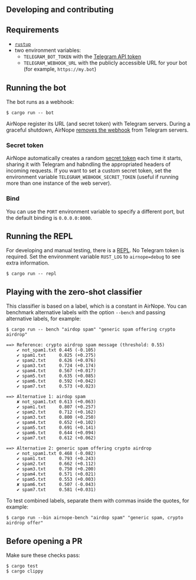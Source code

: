 ## Developing and contributing

## Requirements

* [`rustup`](https://www.rust-lang.org/tools/install)
* two environment variables:
    * `TELEGRAM_BOT_TOKEN` with the [Telegram API token](https://core.telegram.org/bots/#how-do-i-create-a-bot)
    * `TELEGRAM_WEBHOOK_URL` with the publicly accessible URL for your bot (for example, `https://my.bot`)

## Running the bot

The bot runs as a webhook:

```console
$ cargo run -- bot
```

AirNope register its URL (and secret token) with Telegram servers. During a graceful shutdown, AirNope [removes the webhook](https://core.telegram.org/bots/api#deletewebhook) from Telegram servers.

### Secret token

AirNope automatically creates a random [secret token](https://core.telegram.org/bots/api#setwebhook) each time it starts, sharing it with Telegram and habndling the appropriated headers of incoming requests. If you want to set a custom secret token, set the environment variable `TELEGRAM_WEBHOOK_SECRET_TOKEN` (useful if running more than one instance of the web server).

### Bind

You can use the `PORT` environment variable to specify a different port, but the default binding is `0.0.0.0:8000`.

## Running the REPL

For developing and manual testing, there is a [REPL](https://en.wikipedia.org/wiki/Read%E2%80%93eval%E2%80%93print_loop). No Telegram token is required. Set the environment variable `RUST_LOG` to `airnope=debug` to see extra information.

```console
$ cargo run -- repl
```

## Playing with the zero-shot classifier

This classifier is based on a label, which is a constant in AirNope. You can benchmark alternative labels with the option `--bench` and passing alternative labels, for example:

```console
$ cargo run -- bench "airdop spam" "generic spam offering crypto airdrop"

==> Reference: crypto airdrop spam message (threshold: 0.55)
    ✔ not_spam1.txt 0.445 (-0.105)
    ✔ spam1.txt     0.825 (+0.275)
    ✔ spam2.txt     0.626 (+0.076)
    ✔ spam3.txt     0.724 (+0.174)
    ✔ spam4.txt     0.567 (+0.017)
    ✔ spam5.txt     0.635 (+0.085)
    ✔ spam6.txt     0.592 (+0.042)
    ✔ spam7.txt     0.573 (+0.023)

==> Alternative 1: airdop spam
    ✘ not_spam1.txt 0.613 (+0.063)
    ✔ spam1.txt     0.807 (+0.257)
    ✔ spam2.txt     0.712 (+0.162)
    ✔ spam3.txt     0.800 (+0.250)
    ✔ spam4.txt     0.652 (+0.102)
    ✔ spam5.txt     0.691 (+0.141)
    ✔ spam6.txt     0.644 (+0.094)
    ✔ spam7.txt     0.612 (+0.062)

==> Alternative 2: generic spam offering crypto airdrop
    ✔ not_spam1.txt 0.468 (-0.082)
    ✔ spam1.txt     0.793 (+0.243)
    ✔ spam2.txt     0.662 (+0.112)
    ✔ spam3.txt     0.750 (+0.200)
    ✔ spam4.txt     0.571 (+0.021)
    ✔ spam5.txt     0.553 (+0.003)
    ✘ spam6.txt     0.507 (-0.043)
    ✔ spam7.txt     0.581 (+0.031)
```

To test combined labels, separate them with commas inside the quotes, for example:

```console
$ cargo run --bin airnope-bench "airdop spam" "generic spam, crypto airdrop offer"
```

## Before opening a PR

Make sure these checks pass:

```console
$ cargo test
$ cargo clippy
```
